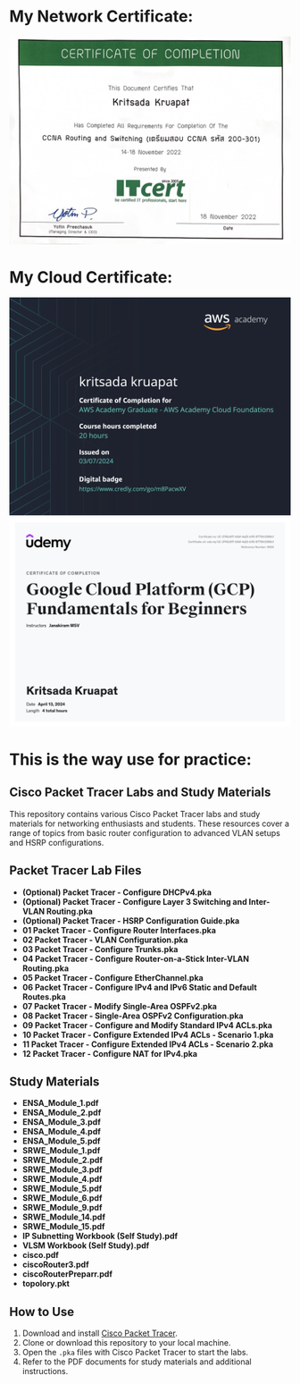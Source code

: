 # My Network Certificate:
![image](networkCert/PrepCisco.jpg)

# My Cloud Certificate:
![image](networkCert/kritsada.png)
![image](networkCert/UGoogleCloud.jpg)

# This is the way use for practice:
## Cisco Packet Tracer Labs and Study Materials
This repository contains various Cisco Packet Tracer labs and study materials for networking enthusiasts and students. These resources cover a range of topics from basic router configuration to advanced VLAN setups and HSRP configurations.

## Packet Tracer Lab Files

- **(Optional) Packet Tracer - Configure DHCPv4.pka**
- **(Optional) Packet Tracer - Configure Layer 3 Switching and Inter-VLAN Routing.pka**
- **(Optional) Packet Tracer - HSRP Configuration Guide.pka**
- **01 Packet Tracer - Configure Router Interfaces.pka**
- **02 Packet Tracer - VLAN Configuration.pka**
- **03 Packet Tracer - Configure Trunks.pka**
- **04 Packet Tracer - Configure Router-on-a-Stick Inter-VLAN Routing.pka**
- **05 Packet Tracer - Configure EtherChannel.pka**
- **06 Packet Tracer - Configure IPv4 and IPv6 Static and Default Routes.pka**
- **07 Packet Tracer - Modify Single-Area OSPFv2.pka**
- **08 Packet Tracer - Single-Area OSPFv2 Configuration.pka**
- **09 Packet Tracer - Configure and Modify Standard IPv4 ACLs.pka**
- **10 Packet Tracer - Configure Extended IPv4 ACLs - Scenario 1.pka**
- **11 Packet Tracer - Configure Extended IPv4 ACLs - Scenario 2.pka**
- **12 Packet Tracer - Configure NAT for IPv4.pka**

## Study Materials

- **ENSA_Module_1.pdf**
- **ENSA_Module_2.pdf**
- **ENSA_Module_3.pdf**
- **ENSA_Module_4.pdf**
- **ENSA_Module_5.pdf**
- **SRWE_Module_1.pdf**
- **SRWE_Module_2.pdf**
- **SRWE_Module_3.pdf**
- **SRWE_Module_4.pdf**
- **SRWE_Module_5.pdf**
- **SRWE_Module_6.pdf**
- **SRWE_Module_9.pdf**
- **SRWE_Module_14.pdf**
- **SRWE_Module_15.pdf**
- **IP Subnetting Workbook (Self Study).pdf**
- **VLSM Workbook (Self Study).pdf**
- **cisco.pdf**
- **ciscoRouter3.pdf**
- **ciscoRouterPreparr.pdf**
- **topolory.pkt**

## How to Use

1. Download and install [Cisco Packet Tracer](https://www.netacad.com/courses/packet-tracer).
2. Clone or download this repository to your local machine.
3. Open the `.pka` files with Cisco Packet Tracer to start the labs.
4. Refer to the PDF documents for study materials and additional instructions.

